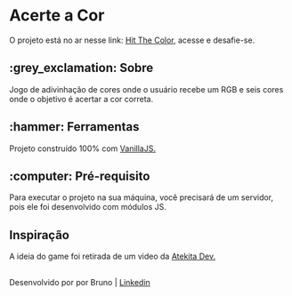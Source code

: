 <h1>Acerte a Cor</h1>

<p>O projeto está no ar nesse link: <a href="https://brunoferreiraa123.github.io/hit-the-color/"> Hit The Color</a>, acesse e desafie-se.</p>

<h2>:grey_exclamation: Sobre</h2>
<p>Jogo de adivinhação de cores onde o usuário recebe um RGB e seis cores onde o objetivo é acertar a cor correta.</p>

<h2>:hammer: Ferramentas</h2>

<p>Projeto construído 100% com <a href="http://vanilla-js.com/">VanillaJS.</a></p>

<h2>:computer: Pré-requisito</h2>

<p>Para executar o projeto na sua máquina, você precisará de um servidor, pois ele foi desenvolvido com módulos JS.</p>

<h2>Inspiração</h2>

<p>A ideia do game foi retirada de um video da <a href="https://github.com/Bullas">Atekita Dev.</a></p>

<h2></h2>
<span>Desenvolvido por por Bruno | <a href="https://www.linkedin.com/in/brunoo-ferreiraa/">Linkedin</a></span>
